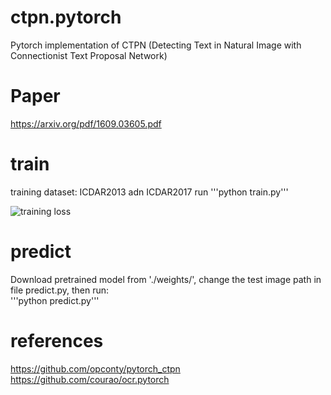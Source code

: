 # ctpn.pytorch
Pytorch implementation of CTPN (Detecting Text in Natural Image with Connectionist Text Proposal Network)

# Paper
https://arxiv.org/pdf/1609.03605.pdf

# train
training dataset: ICDAR2013 adn ICDAR2017
run '''python train.py'''

![training loss](https://github.com/CrazySummerday/ctpn.pytorch/tree/master/log/training_loss.png) 


# predict
Download pretrained model from './weights/', change the test image path in file predict.py, then run:  
'''python predict.py'''

# references
https://github.com/opconty/pytorch_ctpn  
https://github.com/courao/ocr.pytorch
